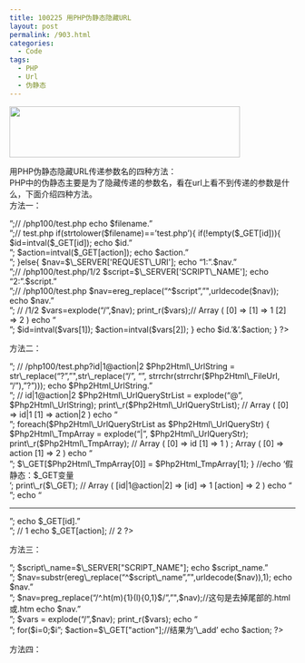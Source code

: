 ```yaml
---
title: 100225 用PHP伪静态隐藏URL
layout: post
permalink: /903.html
categories:
  - Code
tags:
  - PHP
  - Url
  - 伪静态
---
```

[<img class="aligncenter size-full wp-image-905" title="1" src="http://www.80aj.com/wp-content/uploads/2010/02/17.jpg" alt="" width="406" height="90" />][1]

用PHP伪静态隐藏URL传递参数名的四种方法：  
PHP中的伪静态主要是为了隐藏传递的参数名，看在url上看不到传递的参数是什么，下面介绍四种方法。  
方法一：  
<?php  
// localhost/php100/test.php/1/2  
$filename = basename($\_SERVER['SCRIPT\_NAME']);  
echo $\_SERVER['SCRIPT\_NAME'].&#8221;<br>&#8221;;// /php100/test.php  
echo $filename.&#8221;<br>&#8221;;// test.php  
if(strtolower($filename)==&#8217;test.php&#8217;){  
if(!empty($_GET[id])){  
$id=intval($_GET[id]);  
echo $id.&#8221;<br>&#8221;;  
$action=intval($_GET[action]);  
echo $action.&#8221;<br>&#8221;;  
}else{  
$nav=$\_SERVER['REQUEST\_URI'];  
echo &#8220;1:&#8221;.$nav.&#8221;<br>&#8221;;// /php100/test.php/1/2  
$script=$\_SERVER['SCRIPT\_NAME'];  
echo &#8220;2:&#8221;.$script.&#8221;<br>&#8221;;// /php100/test.php  
$nav=ereg_replace(&#8220;^$script&#8221;,&#8221;",urldecode($nav));  
echo $nav.&#8221;<br>&#8221;; // /1/2  
$vars=explode(&#8220;/&#8221;,$nav);  
print_r($vars);// Array ( [0] => [1] => 1 [2] => 2 )  
echo &#8220;<br>&#8221;;  
$id=intval($vars[1]);  
$action=intval($vars[2]);  
}  
echo $id.&#8217;&&#8217;.$action;  
}  
?>  
方法二：  
<?php  
// localhost/php100/test.php?id|1@action|2  
$Php2Html\_FileUrl = $\_SERVER["REQUEST_URI"];  
echo $Php2Html_FileUrl.&#8221;<br>&#8221;;  
// /php100/test.php?id|1@action|2  
$Php2Html\_UrlString = str\_replace(&#8220;?&#8221;,&#8221;",str\_replace(&#8220;/&#8221;, &#8220;&#8221;, strrchr(strrchr($Php2Html\_FileUrl, &#8220;/&#8221;),&#8221;?&#8221;)));  
echo $Php2Html_UrlString.&#8221;<br>&#8221;;  
// id|1@action|2  
$Php2Html\_UrlQueryStrList = explode(&#8220;@&#8221;, $Php2Html\_UrlString);  
print\_r($Php2Html\_UrlQueryStrList);  
// Array ( [0] => id|1 [1] => action|2 ) echo &#8220;<br>&#8221;;  
foreach($Php2Html\_UrlQueryStrList as $Php2Html\_UrlQueryStr) {  
$Php2Html\_TmpArray = explode(&#8220;|&#8221;, $Php2Html\_UrlQueryStr);  
print\_r($Php2Html\_TmpArray);  
// Array ( [0] => id [1] => 1 ) ; Array ( [0] => action [1] => 2 )  
echo &#8220;<br>&#8221;;  
$\_GET[$Php2Html\_TmpArray[0]] = $Php2Html_TmpArray[1];  
}  
//echo &#8216;假静态：$_GET变量<br />&#8217;;  
print\_r($\_GET);  
// Array ( [id|1@action|2] => [id] => 1 [action] => 2 ) echo &#8220;<br>&#8221;;  
echo &#8220;<hr>&#8221;;  
echo $_GET[id].&#8221;<br>&#8221;;  
// 1 echo $_GET[action];  
// 2  
?>  
方法三：  
<?php  
function mod_rewrite(){  
global $_GET;  
$nav=$\_SERVER["REQUEST\_URI"];  
echo $nav.&#8221;<br>&#8221;;  
$script\_name=$\_SERVER["SCRIPT_NAME"];  
echo $script_name.&#8221;<br>&#8221;;  
$nav=substr(ereg\_replace(&#8220;^$script\_name&#8221;,&#8221;",urldecode($nav)),1);  
echo $nav.&#8221;<br>&#8221;;  
$nav=preg_replace(&#8220;/^.ht(m){1}(l){0,1}$/&#8221;,&#8221;",$nav);//这句是去掉尾部的.html或.htm  
echo $nav.&#8221;<br>&#8221;;  
$vars = explode(&#8220;/&#8221;,$nav);  
print_r($vars);  
echo &#8220;<br>&#8221;;  
for($i=0;$i<Count($vars);$i+=2){  
$_GET["$vars[$i]&#8220;]=$vars[$i+1];  
}  
return $_GET;  
}  
mod_rewrite();  
$year=$_GET["year"];//结果为&#8217;2006&#8242;  
echo $year.&#8221;<br>&#8221;;  
$action=$\_GET["action"];//结果为&#8217;\_add&#8217;  
echo $action;  
?>  
方法四：  
<?php  
//利用server变量 取得PATH_INFO信息 该例中为 /1,100,8630.html 也就是执行脚本名后面的部分  
if(@$path\_info =$\_SERVER["PATH_INFO"]){  
//正则匹配一下参数  
if(preg\_match(&#8220;/\/(\d+),(\d+),(\d+)\.html/si&#8221;,$path\_info,$arr_path)){  
$gid=intval($arr_path[1]); //取得值 1  
$sid=intval($arr_path[2]); //取得值100  
$softid=intval($arr_path[3]); //取得值8630  
}else die(&#8220;Path:Error!&#8221;);  
//相当于soft.php?gid=1&sid=100&softid=8630  
}else die(&#8216;Path:Nothing!&#8217;);  
?>

<!--文章内容 end-->

<div>
  <ins><ins></ins></ins>
</div>

 [1]: http://www.80aj.com/wp-content/uploads/2010/02/17.jpg